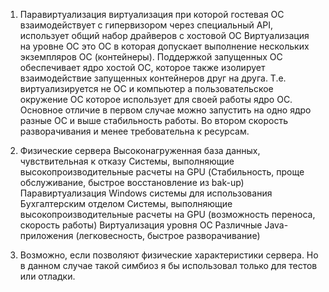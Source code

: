 1. Паравиртуализация виртуализация при которой гостевая ОС взаимодействует с гипервизором через специальный API, использует общий набор драйверов с хостовой ОС
Виртуализация на уровне ОС это ОС в которая допускает выполнение нескольких  экземпляров ОС (контейнеры). 
Поддержкой запущенных ОС обеспечивает ядро хостой ОС, которое также изолирует взаимодействие запущенных контейнеров друг на друга. Т.е. виртуализируется не ОС и компьютер а пользовательское окружение ОС которое использует для своей работы ядро ОС. 
Основное отличие в первом случае можно запустить на одно ядро разные ОС и выше стабильность работы. Во втором скорость разворачивания и менее требовательна к ресурсам.

2. 
    Физические сервера
      Высоконагруженная база данных, чувствительная к отказу
      Системы, выполняющие высокопроизводительные расчеты на GPU
      (Стабильность, проще обслуживание, быстрое восстановление из bak-up)
    Паравиртуализация
     Windows системы для использования Бухгалтерским отделом
     Системы, выполняющие высокопроизводительные расчеты на GPU
     (возможность переноса, скорость работы)
    Виртуализация уровня ОС
      Различные Java-приложения
      (легковесность, быстрое разворачивание)
 3. Возможно, если позволяют физические характеристики сервера. Но в данном случае такой симбиоз я бы использовал только для тестов или отладки.  
